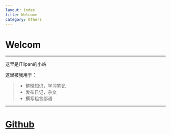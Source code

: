 ```yaml
---
layout: index
title: Welcome
category: Others
---
```


# Welcom

------

这里是ITlipan的小站

这里被我用于：

> * 整理知识，学习笔记
> * 发布日记，杂文
> * 撰写粗言鄙语


------

# [Github](https://github.com/itlipan/itlipan.github.com)
